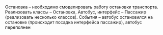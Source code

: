 Остановка – необходимо смоделировать работу остановки транспорта. Реализовать классы – Остановка, Автобус, интерфейс – Пассажир (реализовать несколько классов). События – автобус остановился на остановке (происходит посадка интерфейса пассажир), автобус переполнен
